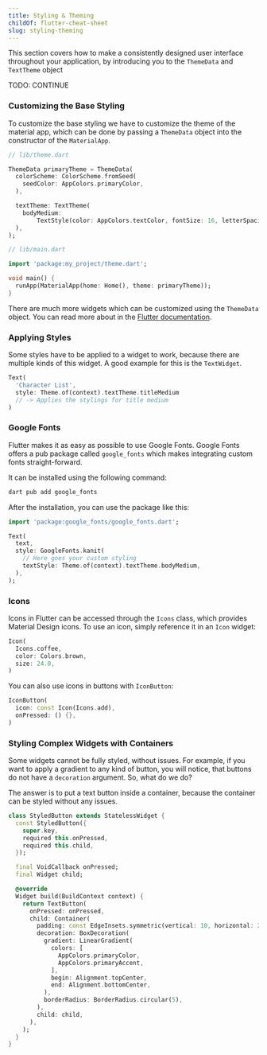 ```yaml
---
title: Styling & Theming
childOf: flutter-cheat-sheet
slug: styling-theming
---
```


This section covers how to make a consistently designed user interface throughout your application, by introducing you to the `ThemeData` and `TextTheme` object

TODO: CONTINUE

### Customizing the Base Styling

To customize the base styling we have to customize the theme of the material app, which can be done by passing a `ThemeData` object into the constructor of the `MaterialApp`.

```dart
// lib/theme.dart

ThemeData primaryTheme = ThemeData(
  colorScheme: ColorScheme.fromSeed(
    seedColor: AppColors.primaryColor,
  ),

  textTheme: TextTheme(
    bodyMedium:
        TextStyle(color: AppColors.textColor, fontSize: 16, letterSpacing: 1),
  ),
);
```

```dart
// lib/main.dart

import 'package:my_project/theme.dart';

void main() {
  runApp(MaterialApp(home: Home(), theme: primaryTheme));
}
```

There are much more widgets which can be customized using the `ThemeData` object. You can read more about in the [Flutter documentation](https://docs.flutter.dev/cookbook/design/themes).

### Applying Styles

Some styles have to be applied to a widget to work, because there are multiple kinds of this widget. A good example for this is the `TextWidget`.

```dart
Text(
  'Character List',
  style: Theme.of(context).textTheme.titleMedium
  // -> Applies the stylings for title medium
)
```

### Google Fonts

Flutter makes it as easy as possible to use Google Fonts. Google Fonts offers a pub package called `google_fonts` which makes integrating custom fonts straight-forward.

It can be installed using the following command:

```sh
dart pub add google_fonts
```

After the installation, you can use the package like this:

```dart
import 'package:google_fonts/google_fonts.dart';

Text(
  text,
  style: GoogleFonts.kanit(
    // Here goes your custom styling
    textStyle: Theme.of(context).textTheme.bodyMedium,
  ),
);
```

### Icons

Icons in Flutter can be accessed through the `Icons` class, which provides Material Design icons. To use an icon, simply reference it in an `Icon` widget:

```dart
Icon(
  Icons.coffee,
  color: Colors.brown,
  size: 24.0,
)
```

You can also use icons in buttons with `IconButton`:

```dart
IconButton(
  icon: const Icon(Icons.add),
  onPressed: () {},
)
```

### Styling Complex Widgets with Containers

Some widgets cannot be fully styled, without issues. For example, if you want to apply a gradient to any kind of button, you will notice, that buttons do not have a `decoration` argument. So, what do we do?

The answer is to put a text button inside a container, because the container can be styled without any issues.

```dart
class StyledButton extends StatelessWidget {
  const StyledButton({
    super.key,
    required this.onPressed,
    required this.child,
  });

  final VoidCallback onPressed;
  final Widget child;

  @override
  Widget build(BuildContext context) {
    return TextButton(
      onPressed: onPressed,
      child: Container(
        padding: const EdgeInsets.symmetric(vertical: 10, horizontal: 20),
        decoration: BoxDecoration(
          gradient: LinearGradient(
            colors: [
              AppColors.primaryColor,
              AppColors.primaryAccent,
            ],
            begin: Alignment.topCenter,
            end: Alignment.bottomCenter,
          ),
          borderRadius: BorderRadius.circular(5),
        ),
        child: child,
      ),
    );
  }
}
```
